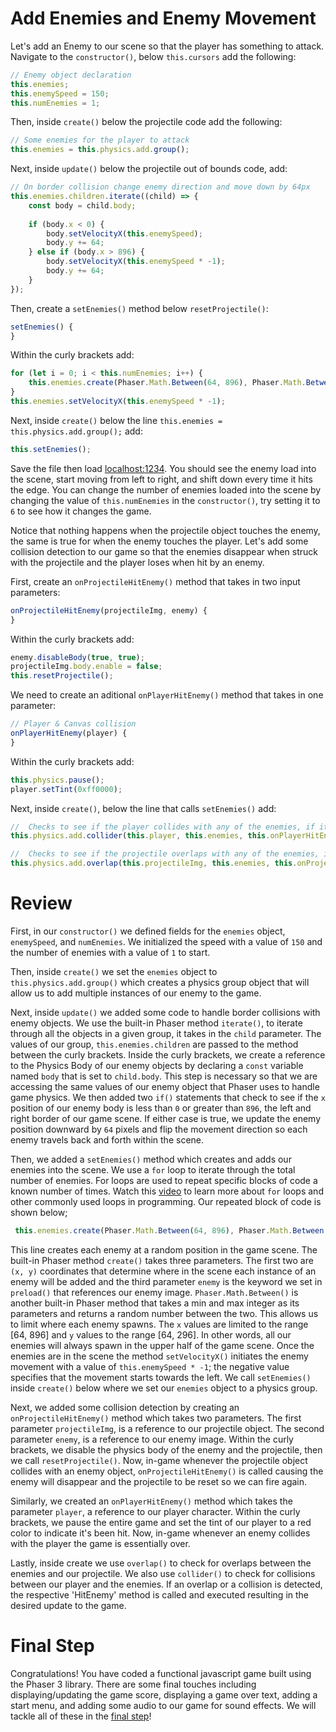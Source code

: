 # Add Enemies and Enemy Movement

Let's add an Enemy to our scene so that the player has something to attack. Navigate to the `constructor()`, below `this.cursors` add the following:

```js
// Enemy object declaration
this.enemies;
this.enemySpeed = 150;
this.numEnemies = 1;
```

Then, inside `create()` below the projectile code add the following:

```js
// Some enemies for the player to attack
this.enemies = this.physics.add.group();
```

Next, inside `update()` below the projectile out of bounds code, add:

```js
// On border collision change enemy direction and move down by 64px
this.enemies.children.iterate((child) => {
    const body = child.body;
            
    if (body.x < 0) {
        body.setVelocityX(this.enemySpeed);
        body.y += 64;
    } else if (body.x > 896) {
        body.setVelocityX(this.enemySpeed * -1);
        body.y += 64;
    }
});
```

Then, create a `setEnemies()` method below `resetProjectile()`:

```js
setEnemies() {
}
```

Within the curly brackets add:

```js
for (let i = 0; i < this.numEnemies; i++) {
    this.enemies.create(Phaser.Math.Between(64, 896), Phaser.Math.Between(64, 296), 'enemy');
}
this.enemies.setVelocityX(this.enemySpeed * -1);
```

Next, inside `create()` below the line `this.enemies = this.physics.add.group();` add:

```js
this.setEnemies();
```

Save the file then load [localhost:1234](http://localhost:1234). You should see the enemy load into the scene, start moving from left to right, and shift down every time it hits the edge. You can change the number of enemies loaded into the scene by changing the value of `this.numEnemies` in the `constructor()`, try setting it to `6` to see how it changes the game.

Notice that nothing happens when the projectile object touches the enemy, the same is true for when the enemy touches the player. Let's add some collision detection to our game so that the enemies disappear when struck with the projectile and the player loses when hit by an enemy.

First, create an `onProjectileHitEnemy()` method that takes in two input parameters:

```js
onProjectileHitEnemy(projectileImg, enemy) {
}
```

Within the curly brackets add:

```js
enemy.disableBody(true, true);
projectileImg.body.enable = false;
this.resetProjectile();
```

We need to create an aditional `onPlayerHitEnemy()` method that takes in one parameter:

```js
// Player & Canvas collision
onPlayerHitEnemy(player) {
}
```

Within the curly brackets add:

```js
this.physics.pause();
player.setTint(0xff0000);
```

Next, inside `create()`, below the line that calls `setEnemies()` add:

```js
//  Checks to see if the player collides with any of the enemies, if it does call the onPlayerHitEnemy method
this.physics.add.collider(this.player, this.enemies, this.onPlayerHitEnemy, null, this);

//  Checks to see if the projectile overlaps with any of the enemies, if so call the onProjectileHitEnemy method
this.physics.add.overlap(this.projectileImg, this.enemies, this.onProjectileHitEnemy, null, this); 
```

# Review

First, in our `constructor()` we defined fields for the `enemies` object, `enemySpeed`, and `numEnemies`. We initialized the speed with a value of `150` and the number of enemies with a value of `1` to start.

Then, inside `create()` we set the `enemies` object to `this.physics.add.group()` which creates a physics group object that will allow us to add multiple instances of our enemy to the game. 

Next, inside `update()` we added some code to handle border collisions with enemy objects. We use the built-in Phaser method `iterate()`, to iterate through all the objects in a given group, it takes in the `child` parameter. The values of our group, `this.enemies.children` are passed to the method between the curly brackets. Inside the curly brackets, we create a reference to the Physics Body of our enemy objects by declaring a `const` variable named `body` that is set to `child.body`. This step is necessary so that we are accessing the same values of our enemy object that Phaser uses to handle game physics. We then added two `if()` statements that check to see if the `x` position of our enemy body is less than `0` or greater than `896`, the left and right border of our game scene. If either case is true, we update the enemy position downward by `64` pixels and flip the movement direction so each enemy travels back and forth within the scene.

Then, we added a `setEnemies()` method which creates and adds our enemies into the scene. We use a `for` loop to iterate through the total number of enemies. For loops are used to repeat specific blocks of code a known number of times. Watch this [video](https://www.youtube.com/watch?v=s9wW2PpJsmQ) to learn more about `for` loops and other commonly used loops in programming. Our repeated block of code is shown below;

```js
 this.enemies.create(Phaser.Math.Between(64, 896), Phaser.Math.Between(64, 296), 'enemy');
 ```

  This line creates each enemy at a random position in the game scene. The built-in Phaser method `create()` takes three parameters. The first two are `(x, y)` coordinates that determine where in the scene each instance of an enemy will be added and the third parameter `enemy` is the keyword we set in `preload()` that references our enemy image. `Phaser.Math.Between()` is another built-in Phaser method that takes a min and max integer as its parameters and returns a random number between the two. This allows us to limit where each enemy spawns. The `x` values are limited to the range [64, 896] and `y` values to the range [64, 296]. In other words, all our enemies will always spawn in the upper half of the game scene. Once the enemies are in the scene the method `setVelocityX()` initiates the enemy movement with a value of `this.enemySpeed * -1`; the negative value specifies that the movement starts towards the left. We call `setEnemies()` inside `create()` below where we set our `enemies` object to a physics group.

  Next, we added some collision detection by creating an `onProjectileHitEnemy()` method which takes two parameters. The first parameter `projectileImg`, is a reference to our projectile object. The second parameter `enemy`, is a reference to our enemy image. Within the curly brackets, we disable the physics body of the enemy and the projectile, then we call `resetProjectile()`. Now, in-game whenever the projectile object collides with an enemy object, `onProjectileHitEnemy()` is called causing the enemy will disappear and the projectile to be reset so we can fire again.

  Similarly, we created an `onPlayerHitEnemy()` method which takes the parameter `player`, a reference to our player character. Within the curly brackets, we pause the entire game and set the tint of our player to a red color to indicate it's been hit. Now, in-game whenever an enemy collides with the player the game is essentially over.

  Lastly, inside create we use `overlap()` to check for overlaps between the enemies and our projectile. We also use `collider()` to check for collisions between our player and the enemies. If an overlap or a collision is detected, the respective 'HitEnemy' method is called and executed resulting in the desired update to the game.

  # Final Step

  Congratulations! You have coded a functional javascript game built using the Phaser 3 library. There are some final touches including displaying/updating the game score, displaying a game over text, adding a start menu, and adding some audio to our game for sound effects. We will tackle all of these in the [final step](step11.md)!




